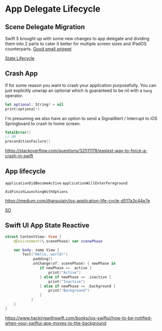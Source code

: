 # App Delegate Lifecycle





 
## Scene Delegate Migration
Swift 5 brought up with some new changes to app delegate and dividing them into 2 parts to cater it better for multiple screen sizes and iPadOS counterparts.
[Good small snippet](https://dev.to/kevinmaarek/add-a-scene-delegate-to-your-current-project-5on)


[State Lifecycle](https://www.dummies.com/web-design-development/mobile-apps/basics-of-states-in-the-lifecycle-of-an-ios-app/)



## Crash App

If for some reason you want to crash your application purposefully. You can just explicitly unwrap an optional which is guaranteed to be nil with a `bang` operator.
```swift
let optional: String? = nil
print(optional!)
```

I'm presuming we also have an option to send a SignalAlert / Interrupt to iOS Springboard to crash to home screen.


```swift
fatalError()
// OR
preconditionFailure()
```

https://stackoverflow.com/questions/32511178/easiest-way-to-force-a-crash-in-swift


## App lifecycle



`applicationDidBecomeActive` 
`applicationWillEnterForeground`


`didFinishLaunchingWithOptions`

https://medium.com/@ansujain/ios-application-life-cycle-d517a3c44e7e

[SO](https://stackoverflow.com/questions/10304780/applicationdidbecomeactive-getting-called-twice)


## Swift UI App State Reactive

```swift
struct ContentView: View {
    @Environment(\.scenePhase) var scenePhase

    var body: some View {
        Text("Hello, world!")
            .padding()
            .onChange(of: scenePhase) { newPhase in
                if newPhase == .active {
                    print("Active")
                } else if newPhase == .inactive {
                    print("Inactive")
                } else if newPhase == .background {
                    print("Background")
                }
            }
    }
}
```

https://www.hackingwithswift.com/books/ios-swiftui/how-to-be-notified-when-your-swiftui-app-moves-to-the-background